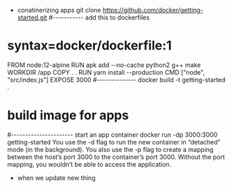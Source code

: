 * conatinerizing apps
git clone https://github.com/docker/getting-started.git
#-----------
add this to dockerfiles 
# syntax=docker/dockerfile:1
FROM node:12-alpine
RUN apk add --no-cache python2 g++ make
WORKDIR /app
COPY . .
RUN yarn install --production
CMD ["node", "src/index.js"]
EXPOSE 3000
#--------------
docker build -t getting-started .
# build image for apps 
#----------------------
start an app container 
docker run -dp 3000:3000 getting-started
You use the -d flag to run the new container in “detached” mode (in the background). You also use the -p flag to create a mapping between the host’s port 3000 to the container’s port 3000. Without the port mapping, you wouldn’t be able to access the application.

* when we update new thing 
